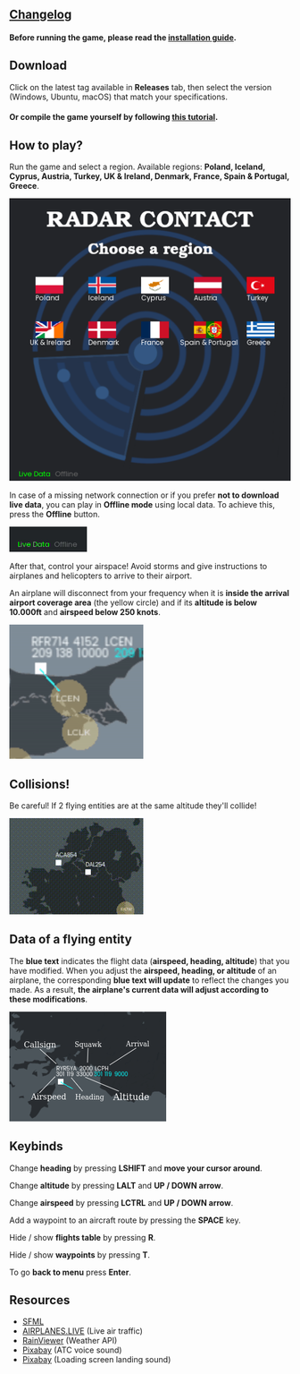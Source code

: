 ## [Changelog](./CHANGELOG.md)

#### Before running the game, please read the [installation guide](./INSTALLATION.md).

## Download

Click on the latest tag available in <b>Releases</b> tab, then select the version (Windows, Ubuntu, macOS) that match your specifications.

<!--<<< <b>For macOS users: </b> after downloading the latest release version, use ```launch.command``` to run the game.</b> A crash was occuring
due to container overflow (probably false positive), so this detection has been disabled. >>>-->

#### Or compile the game yourself by following [this tutorial](./INSTALLATION.md).

## How to play?

Run the game and select a region. Available regions: <b>Poland, Iceland, Cyprus, Austria, Turkey, UK & Ireland, Denmark,
France, Spain & Portugal, Greece</b>.

![Alt Text](./preview/menu.png)

In case of a missing network connection or if you prefer <b>not to download live data</b>, you can play in <b>Offline mode</b> using 
local data. To achieve this, press the <b>Offline</b> button.

![Alt Text](./preview/live_data.gif)

After that, control your airspace! Avoid storms and give instructions to airplanes and helicopters to arrive to their airport.

An airplane will disconnect from your frequency when it is <b>inside the arrival airport coverage area</b> (the yellow circle)
and if its <b>altitude is below 10.000ft</b> and <b>airspeed below 250 knots</b>.

![Alt Text](./preview/landing.gif)

## Collisions!
Be careful! If 2 flying entities are at the same altitude they'll collide!

![Alt Text](./preview/collision.gif)

## Data of a flying entity

The <b>blue text</b> indicates the flight data (<b>airspeed, heading, altitude</b>) that you have modified. When 
you adjust the <b>airspeed, heading, or altitude</b> of an airplane, the corresponding <b>blue text will update</b> to reflect the changes you made. 
As a result, <b>the airplane's current data will adjust according to these modifications</b>.

![Alt Text](./preview/data_meaning.png)

## Keybinds

Change <b>heading</b> by pressing <b>LSHIFT</b> and <b>move your cursor around</b>.

Change <b>altitude</b> by pressing <b>LALT</b> and <b>UP / DOWN arrow</b>.

Change <b>airspeed</b> by pressing <b>LCTRL</b> and <b>UP / DOWN arrow</b>.

Add a waypoint to an aircraft route by pressing the <b>SPACE</b> key.

Hide / show <b>flights table</b> by pressing <b>R</b>.

Hide / show <b>waypoints</b> by pressing <b>T</b>.

To go <b>back to menu</b> press <b>Enter</b>. 

## Resources

- [SFML](https://github.com/SFML/SFML/tree/2.6.1)
- [AIRPLANES.LIVE](https://airplanes.live/get-started/) (Live air traffic)
- [RainViewer](https://www.rainviewer.com/api.html) (Weather API)
- [Pixabay](https://pixabay.com/sound-effects/search/air-traffic-control/) (ATC voice sound)
- [Pixabay](https://pixabay.com/sound-effects/search/landing/) (Loading screen landing sound)
